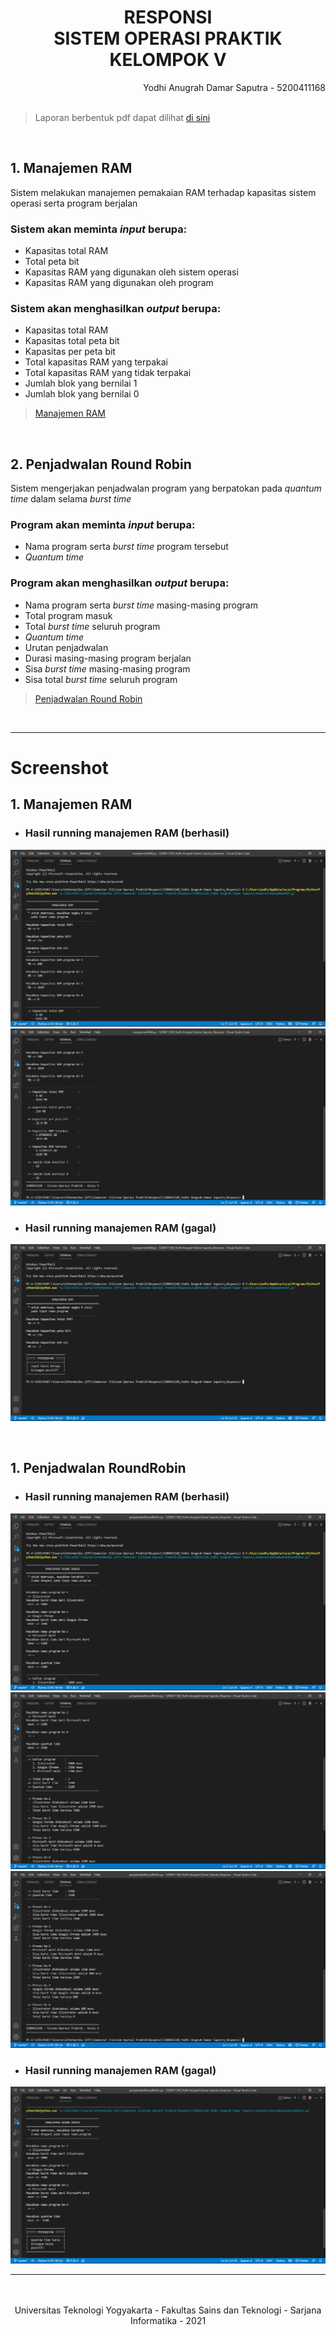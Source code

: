<div style="text-align: center">
<h1> RESPONSI <br> SISTEM OPERASI PRAKTIK <br> KELOMPOK V </h1>
</div>

<div style="text-align: right">
Yodhi Anugrah Damar Saputra - 5200411168
</div>

<br>

> Laporan berbentuk pdf dapat dilihat [di sini](5200411168_Yodhi%20Anugrah%20Damar%20Saputra_Responsi.pdf)

<br>

## 1. Manajemen RAM

Sistem melakukan manajemen pemakaian RAM terhadap kapasitas sistem operasi serta program berjalan

### Sistem akan meminta _input_ berupa:
* Kapasitas total RAM
* Total peta bit
* Kapasitas RAM yang digunakan oleh sistem operasi
* Kapasitas RAM yang digunakan oleh program

### Sistem akan menghasilkan _output_ berupa:
* Kapasitas total RAM
* Kapasitas total peta bit
* Kapasitas per peta bit
* Total kapasitas RAM yang terpakai
* Total kapasitas RAM yang tidak terpakai
* Jumlah blok yang bernilai 1
* Jumlah blok yang bernilai 0

> [Manajemen RAM](manajemenRAM.py)

</br>

## 2. Penjadwalan Round Robin

Sistem mengerjakan penjadwalan program yang berpatokan pada _quantum time_ dalam selama _burst time_

### Program akan meminta _input_ berupa:
* Nama program serta _burst time_ program tersebut
* _Quantum time_

### Program akan menghasilkan _output_ berupa:
* Nama program serta _burst time_ masing-masing program 
* Total program masuk
* Total _burst time_ seluruh program
* _Quantum time_
* Urutan penjadwalan
* Durasi masing-masing program berjalan
* Sisa _burst time_ masing-masing program
* Sisa total _burst time_ seluruh program

> [Penjadwalan Round Robin](penjadwalanRoundRobin.py)

<br>

----------

# Screenshot

## 1. Manajemen RAM

* ### Hasil running manajemen RAM (berhasil)
![manajemenRAM-success1](public/manajemenRAM-success1.png)
![manajemenRAM-success2](public/manajemenRAM-success2.png)

* ### Hasil running manajemen RAM (gagal)
![manajemenRAM-failed](public/manajemenRAM-failed.png)

<br>

## 1. Penjadwalan RoundRobin

* ### Hasil running manajemen RAM (berhasil)
![penjadwalanRoundRobin-success1](public/penjadwalanRoundRobin-success1.png)
![penjadwalanRoundRobin-success2](public/penjadwalanRoundRobin-success2.png)
![penjadwalanRoundRobin-success3](public/penjadwalanRoundRobin-success3.png)

* ### Hasil running manajemen RAM (gagal)
![penjadwalanRoundRobin-failed](public/penjadwalanRoundRobin-failed.png)

----------

<br>
<br>

<div style="text-align: center">
Universitas Teknologi Yogyakarta - Fakultas Sains dan Teknologi - Sarjana Informatika - 2021
</div>